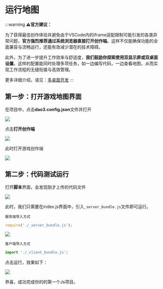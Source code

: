 # 运行地图
:::warning
**⚠官方建议：**

为了获得最佳创作体验并避免由于VSCode内的iframe适配限制可能引发的各类异常问题，**官方强烈推荐通过系统浏览器直接打开创作端**。这样不仅能确保功能的全面兼容与流畅运行，还能有效减少潜在的技术障碍。

此外，为了进一步提升工作效率与舒适度，**我们鼓励你探索使用双显示屏或双桌面设置**。这样的配置能同时处理多项任务，如一边编写代码，一边查看地图，从而实现工作流程的无缝衔接与高效管理。

更多详细介绍，请见：[多桌面开发](/bestPractices/multipleDesktops)
:::

## 第一步：打开游戏地图界面
在项目中，点击**dao3.config.json**文件并打开

![](/QQ_1721718378414.webp)

点击**打开创作端**

![](/openmap.webp)

此时打开游戏创作端

![](/map.webp)



## 第二步：代码测试运行
打开**脚本**界面，会发现刚才上传的代码文件

![](https://cdn.nlark.com/yuque/0/2024/png/25479567/1723107700548-2aeed957-26f2-4c18-84b0-809e9a64bfc2.png)

此时，我们只需要在index.js界面中，引入`_server_bundle.js`文件即可运行。

`服务端导入方式`
```javascript
require('./_server_bundle.js');
```



![](/QQ20241025-110923.png)

`客户端导入方式`
```javascript
import './_client_bundle.js';
```

点击运行，效果如下：

![](/QQ20241025-105839.png)

恭喜，成功完成你的的第一个Js项目。